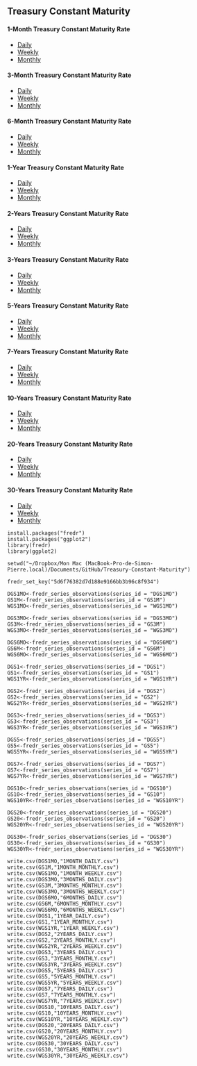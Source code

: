 ## Treasury Constant Maturity 


#### 1-Month Treasury Constant Maturity Rate

* [Daily](https://raw.githubusercontent.com/simonpboucher1/Treasury-Constant-Maturity/main/1MONTH_DAILY.csv) 
* [Weekly](https://raw.githubusercontent.com/simonpboucher1/Treasury-Constant-Maturity/main/1MONTH_WEEKLY.csv) 
* [Monthly](https://raw.githubusercontent.com/simonpboucher1/Treasury-Constant-Maturity/main/1MONTH_MONTHLY.csv)

#### 3-Month Treasury Constant Maturity Rate

* [Daily](https://raw.githubusercontent.com/simonpboucher1/Treasury-Constant-Maturity/main/3MONTHS_DAILY.csv) 
* [Weekly](https://raw.githubusercontent.com/simonpboucher1/Treasury-Constant-Maturity/main/3MONTHS_WEEKLY.csv) 
* [Monthly](https://raw.githubusercontent.com/simonpboucher1/Treasury-Constant-Maturity/main/3MONTHS_MONTHLY.csv)

#### 6-Month Treasury Constant Maturity Rate

* [Daily](https://raw.githubusercontent.com/simonpboucher1/Treasury-Constant-Maturity/main/6MONTHS_DAILY.csv) 
* [Weekly](https://raw.githubusercontent.com/simonpboucher1/Treasury-Constant-Maturity/main/6MONTHS_WEEKLY.csv) 
* [Monthly](https://raw.githubusercontent.com/simonpboucher1/Treasury-Constant-Maturity/main/6MONTHS_MONTHLY.csv)



#### 1-Year Treasury Constant Maturity Rate

* [Daily](https://raw.githubusercontent.com/simonpboucher1/Treasury-Constant-Maturity/main/1YEAR_DAILY.csv) 
* [Weekly](https://raw.githubusercontent.com/simonpboucher1/Treasury-Constant-Maturity/main/1YEAR_WEEKLY.csv) 
* [Monthly](https://raw.githubusercontent.com/simonpboucher1/Treasury-Constant-Maturity/main/1YEAR_MONTHLY.csv)

#### 2-Years Treasury Constant Maturity Rate

* [Daily](https://raw.githubusercontent.com/simonpboucher1/Treasury-Constant-Maturity/main/2YEARS_DAILY.csv) 
* [Weekly](https://raw.githubusercontent.com/simonpboucher1/Treasury-Constant-Maturity/main/2YEARS_WEEKLY.csv) 
* [Monthly](https://raw.githubusercontent.com/simonpboucher1/Treasury-Constant-Maturity/main/2YEARS_MONTHLY.csv)


#### 3-Years Treasury Constant Maturity Rate

* [Daily](https://raw.githubusercontent.com/simonpboucher1/Treasury-Constant-Maturity/main/3YEARS_DAILY.csv) 
* [Weekly](https://raw.githubusercontent.com/simonpboucher1/Treasury-Constant-Maturity/main/3YEARS_WEEKLY.csv) 
* [Monthly](https://raw.githubusercontent.com/simonpboucher1/Treasury-Constant-Maturity/main/3YEARS_MONTHLY.csv)

#### 5-Years Treasury Constant Maturity Rate

* [Daily](https://raw.githubusercontent.com/simonpboucher1/Treasury-Constant-Maturity/main/5YEARS_DAILY.csv) 
* [Weekly](https://raw.githubusercontent.com/simonpboucher1/Treasury-Constant-Maturity/main/5YEARS_WEEKLY.csv) 
* [Monthly](https://raw.githubusercontent.com/simonpboucher1/Treasury-Constant-Maturity/main/5YEARS_MONTHLY.csv)


#### 7-Years Treasury Constant Maturity Rate

* [Daily](https://raw.githubusercontent.com/simonpboucher1/Treasury-Constant-Maturity/main/7YEARS_DAILY.csv) 
* [Weekly](https://raw.githubusercontent.com/simonpboucher1/Treasury-Constant-Maturity/main/7YEARS_WEEKLY.csv) 
* [Monthly](https://raw.githubusercontent.com/simonpboucher1/Treasury-Constant-Maturity/main/7YEARS_MONTHLY.csv)


#### 10-Years Treasury Constant Maturity Rate

* [Daily](https://raw.githubusercontent.com/simonpboucher1/Treasury-Constant-Maturity/main/10YEARS_DAILY.csv) 
* [Weekly](https://raw.githubusercontent.com/simonpboucher1/Treasury-Constant-Maturity/main/10YEARS_WEEKLY.csv) 
* [Monthly](https://raw.githubusercontent.com/simonpboucher1/Treasury-Constant-Maturity/main/10YEARS_MONTHLY.csv)


#### 20-Years Treasury Constant Maturity Rate

* [Daily](https://raw.githubusercontent.com/simonpboucher1/Treasury-Constant-Maturity/main/20YEARS_DAILY.csv) 
* [Weekly](https://raw.githubusercontent.com/simonpboucher1/Treasury-Constant-Maturity/main/20YEARS_WEEKLY.csv) 
* [Monthly](https://raw.githubusercontent.com/simonpboucher1/Treasury-Constant-Maturity/main/20YEARS_MONTHLY.csv)


#### 30-Years Treasury Constant Maturity Rate

* [Daily](https://raw.githubusercontent.com/simonpboucher1/Treasury-Constant-Maturity/main/30YEARS_DAILY.csv) 
* [Weekly](https://raw.githubusercontent.com/simonpboucher1/Treasury-Constant-Maturity/main/30YEARS_WEEKLY.csv) 
* [Monthly](https://raw.githubusercontent.com/simonpboucher1/Treasury-Constant-Maturity/main/30YEARS_MONTHLY.csv)


```{R}
install.packages("fredr")
install.packages("ggplot2")
library(fredr)
library(ggplot2)

setwd("~/Dropbox/Mon Mac (MacBook-Pro-de-Simon-Pierre.local)/Documents/GitHub/Treasury-Constant-Maturity")

fredr_set_key("5d6f76382d7d188e9166bb3b96c8f934")

DGS1MO<-fredr_series_observations(series_id = "DGS1MO") 
GS1M<-fredr_series_observations(series_id = "GS1M") 
WGS1MO<-fredr_series_observations(series_id = "WGS1MO") 

DGS3MO<-fredr_series_observations(series_id = "DGS3MO") 
GS3M<-fredr_series_observations(series_id = "GS3M") 
WGS3MO<-fredr_series_observations(series_id = "WGS3MO") 

DGS6MO<-fredr_series_observations(series_id = "DGS6MO") 
GS6M<-fredr_series_observations(series_id = "GS6M") 
WGS6MO<-fredr_series_observations(series_id = "WGS6MO") 

DGS1<-fredr_series_observations(series_id = "DGS1") 
GS1<-fredr_series_observations(series_id = "GS1") 
WGS1YR<-fredr_series_observations(series_id = "WGS1YR") 

DGS2<-fredr_series_observations(series_id = "DGS2") 
GS2<-fredr_series_observations(series_id = "GS2") 
WGS2YR<-fredr_series_observations(series_id = "WGS2YR") 

DGS3<-fredr_series_observations(series_id = "DGS3") 
GS3<-fredr_series_observations(series_id = "GS3") 
WGS3YR<-fredr_series_observations(series_id = "WGS3YR") 

DGS5<-fredr_series_observations(series_id = "DGS5") 
GS5<-fredr_series_observations(series_id = "GS5") 
WGS5YR<-fredr_series_observations(series_id = "WGS5YR") 

DGS7<-fredr_series_observations(series_id = "DGS7") 
GS7<-fredr_series_observations(series_id = "GS7") 
WGS7YR<-fredr_series_observations(series_id = "WGS7YR") 

DGS10<-fredr_series_observations(series_id = "DGS10") 
GS10<-fredr_series_observations(series_id = "GS10") 
WGS10YR<-fredr_series_observations(series_id = "WGS10YR") 

DGS20<-fredr_series_observations(series_id = "DGS20") 
GS20<-fredr_series_observations(series_id = "GS20") 
WGS20YR<-fredr_series_observations(series_id = "WGS20YR") 

DGS30<-fredr_series_observations(series_id = "DGS30") 
GS30<-fredr_series_observations(series_id = "GS30") 
WGS30YR<-fredr_series_observations(series_id = "WGS30YR") 

write.csv(DGS1MO,"1MONTH_DAILY.csv")
write.csv(GS1M,"1MONTH_MONTHLY.csv")
write.csv(WGS1MO,"1MONTH_WEEKLY.csv")
write.csv(DGS3MO,"3MONTHS_DAILY.csv")
write.csv(GS3M,"3MONTHS_MONTHLY.csv")
write.csv(WGS3MO,"3MONTHS_WEEKLY.csv")
write.csv(DGS6MO,"6MONTHS_DAILY.csv")
write.csv(GS6M,"6MONTHS_MONTHLY.csv")
write.csv(WGS6MO,"6MONTHS_WEEKLY.csv")
write.csv(DGS1,"1YEAR_DAILY.csv")
write.csv(GS1,"1YEAR_MONTHLY.csv")
write.csv(WGS1YR,"1YEAR_WEEKLY.csv")
write.csv(DGS2,"2YEARS_DAILY.csv")
write.csv(GS2,"2YEARS_MONTHLY.csv")
write.csv(WGS2YR,"2YEARS_WEEKLY.csv")
write.csv(DGS3,"3YEARS_DAILY.csv")
write.csv(GS3,"3YEARS_MONTHLY.csv")
write.csv(WGS3YR,"3YEARS_WEEKLY.csv")
write.csv(DGS5,"5YEARS_DAILY.csv")
write.csv(GS5,"5YEARS_MONTHLY.csv")
write.csv(WGS5YR,"5YEARS_WEEKLY.csv")
write.csv(DGS7,"7YEARS_DAILY.csv")
write.csv(GS7,"7YEARS_MONTHLY.csv")
write.csv(WGS7YR,"7YEARS_WEEKLY.csv")
write.csv(DGS10,"10YEARS_DAILY.csv")
write.csv(GS10,"10YEARS_MONTHLY.csv")
write.csv(WGS10YR,"10YEARS_WEEKLY.csv")
write.csv(DGS20,"20YEARS_DAILY.csv")
write.csv(GS20,"20YEARS_MONTHLY.csv")
write.csv(WGS20YR,"20YEARS_WEEKLY.csv")
write.csv(DGS30,"30YEARS_DAILY.csv")
write.csv(GS30,"30YEARS_MONTHLY.csv")
write.csv(WGS30YR,"30YEARS_WEEKLY.csv")
```
